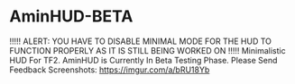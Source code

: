 # AminHUD-BETA
!!!!! ALERT: YOU HAVE TO DISABLE MINIMAL MODE FOR THE HUD TO FUNCTION PROPERLY AS IT IS STILL BEING WORKED ON !!!!!
Minimalistic HUD For TF2. AminHUD is Currently In Beta Testing Phase. Please Send Feedback Screenshots: https://imgur.com/a/bRU18Yb
